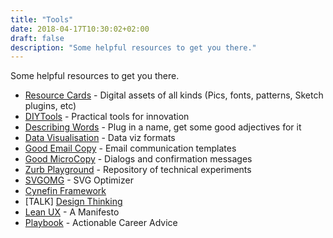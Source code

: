 ```yaml
---
title: "Tools"
date: 2018-04-17T10:30:02+02:00
draft: false
description: "Some helpful resources to get you there."
---
```

Some helpful resources to get you there.
<!--more-->


- [Resource Cards](https://resourcecards.com/) - Digital assets of all kinds (Pics, fonts, patterns, Sketch plugins, etc)
- [DIYTools](http://diytoolkit.org/tools/) - Practical tools for innovation
- [Describing Words](http://describingwords.io) - Plug in a name, get some good adjectives for it
- [Data Visualisation](http://datavizproject.com/) - Data viz formats
- [Good Email Copy](http://www.goodemailcopy.com/) - Email communication templates
- [Good MicroCopy](http://goodmicrocopy.com/) - Dialogs and confirmation messages
- [Zurb Playground](https://zurb.com/playground) - Repository of technical experiments
- [SVGOMG](https://jakearchibald.github.io/svgomg/) - SVG Optimizer
- [Cynefin Framework](https://en.wikipedia.org/wiki/Cynefin_framework)
- [TALK] [Design Thinking](http://azulseven.com/journal_entries/design-thinking-and-agile-development-integration/)
- [Lean UX](https://www.smashingmagazine.com/2014/01/lean-ux-manifesto-principle-driven-design/) - A Manifesto
- [Playbook](https://askplaybook.com/) - Actionable Career Advice
